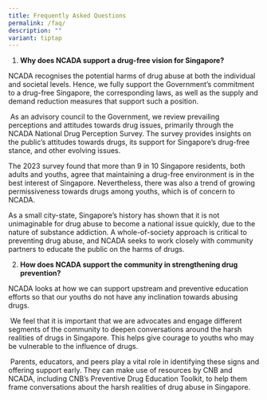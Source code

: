 ```yaml
---
title: Frequently Asked Questions
permalink: /faq/
description: ""
variant: tiptap
---
```

<ol data-tight="true" class="tight">
<li>
<p><strong>Why does NCADA support a drug-free vision for Singapore?</strong>
</p>
</li>
</ol>
<p>NCADA recognises the potential harms of drug abuse at both the individual
and societal levels. Hence, we fully support the Government’s commitment
to a drug-free Singapore, the corresponding laws, as well as the supply
and demand reduction measures that support such a position.</p>
<p>&nbsp;As an advisory council to the Government, we review prevailing perceptions
and attitudes towards drug issues, primarily through the NCADA National
Drug Perception Survey. The survey provides insights on the public’s attitudes
towards drugs, its support for Singapore’s drug-free stance, and other
evolving issues.</p>
<p>The 2023 survey found that more than 9 in 10 Singapore residents, both
adults and youths, agree that maintaining a drug-free environment is in
the best interest of Singapore. Nevertheless, there was also a trend of
growing permissiveness towards drugs among youths, which is of concern
to NCADA.&nbsp;</p>
<p>As a small city-state, Singapore’s history has shown that it is not unimaginable
for drug abuse to become a national issue quickly, due to the nature of
substance addiction. A whole-of-society approach is critical to preventing
drug abuse, and NCADA seeks to work closely with community partners to
educate the public on the harms of drugs.</p>
<p></p>
<ol start="2" data-tight="true" class="tight">
<li>
<p><strong>How does NCADA support the community in strengthening drug prevention?</strong>
</p>
</li>
</ol>
<p>NCADA looks at how we can support upstream and preventive education efforts
so that our youths do not have any inclination towards abusing drugs.</p>
<p>&nbsp;We feel that it is important that we are advocates and engage different
segments of the community to deepen conversations around the harsh realities
of drugs in Singapore. This helps give courage to youths who may be vulnerable
to the influence of drugs.</p>
<p>&nbsp;Parents, educators, and peers play a vital role in identifying these
signs and offering support early. They can make use of resources by CNB
and NCADA, including CNB’s Preventive Drug Education Toolkit, to help them
frame conversations about the harsh realities of drug abuse in Singapore.</p>